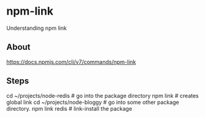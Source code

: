 # npm-link
Understanding npm link

## About
https://docs.npmjs.com/cli/v7/commands/npm-link

## Steps
cd ~/projects/node-redis    # go into the package directory
npm link                    # creates global link
cd ~/projects/node-bloggy   # go into some other package directory.
npm link redis              # link-install the package